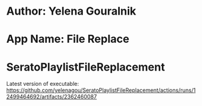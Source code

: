 # Author: Yelena Gouralnik
# App Name: File Replace
# SeratoPlaylistFileReplacement
Latest version of executable: https://github.com/yelenagou/SeratoPlaylistFileReplacement/actions/runs/12499464692/artifacts/2362460087
